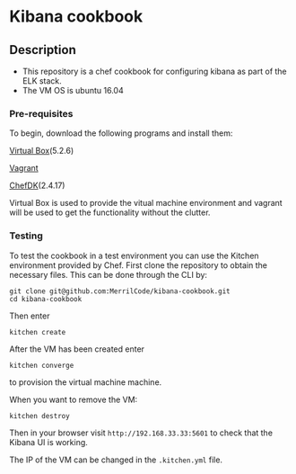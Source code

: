 # Kibana cookbook

## Description
- This repository is a chef cookbook for configuring kibana as part of the ELK stack. 
- The VM OS is ubuntu 16.04

### Pre-requisites
To begin, download the following programs and install them:

[Virtual Box](https://www.virtualbox.org/wiki/Downloads)(5.2.6)

[Vagrant](https://www.vagrantup.com/downloads.html)

[ChefDK](https://downloads.chef.io/chefdk)(2.4.17)

Virtual Box is used to provide the vitual machine environment and vagrant will be used to get the functionality without the clutter.

### Testing
To test the cookbook in a test environment you can use the Kitchen environment provided by Chef. First clone the repository to obtain the necessary files. This can be done through the CLI by:

	git clone git@github.com:MerrilCode/kibana-cookbook.git
	cd kibana-cookbook

Then enter

	kitchen create

After the VM has been created enter
	
	kitchen converge

to provision the virtual machine machine.

When you want to remove the VM:

	kitchen destroy


Then in your browser visit `http://192.168.33.33:5601` to check that the Kibana UI is working.

The IP of the VM can be changed in the `.kitchen.yml` file.